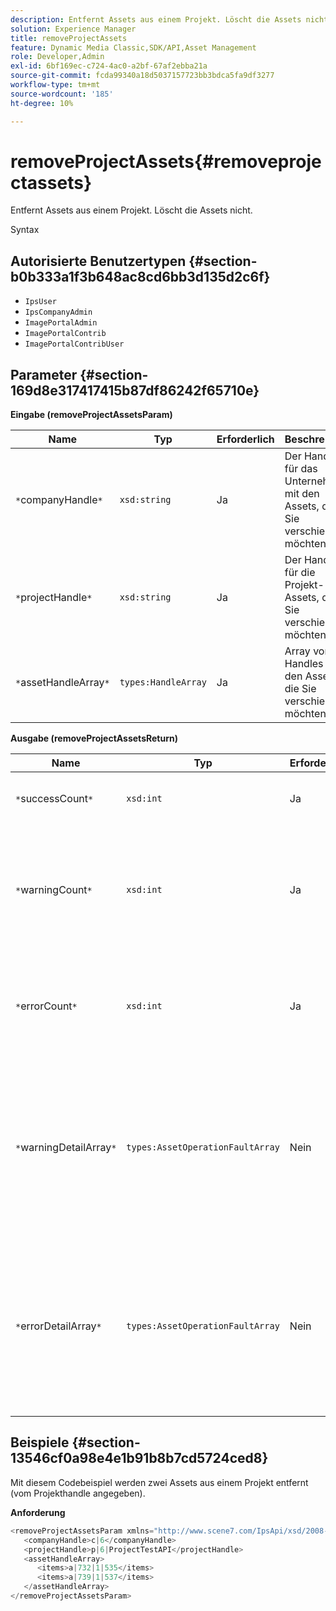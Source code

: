 ```yaml
---
description: Entfernt Assets aus einem Projekt. Löscht die Assets nicht.
solution: Experience Manager
title: removeProjectAssets
feature: Dynamic Media Classic,SDK/API,Asset Management
role: Developer,Admin
exl-id: 6bf169ec-c724-4ac0-a2bf-67af2ebba21a
source-git-commit: fcda99340a18d5037157723bb3bdca5fa9df3277
workflow-type: tm+mt
source-wordcount: '185'
ht-degree: 10%

---
```


# removeProjectAssets{#removeprojectassets}

Entfernt Assets aus einem Projekt. Löscht die Assets nicht.

Syntax

## Autorisierte Benutzertypen {#section-b0b333a1f3b648ac8cd6bb3d135d2c6f}

* `IpsUser`
* `IpsCompanyAdmin`
* `ImagePortalAdmin`
* `ImagePortalContrib`
* `ImagePortalContribUser`

## Parameter {#section-169d8e317417415b87df86242f65710e}

**Eingabe (removeProjectAssetsParam)**

| Name | Typ | Erforderlich | Beschreibung |
|---|---|---|---|
| `*`companyHandle`*` | `xsd:string` | Ja | Der Handle für das Unternehmen mit den Assets, die Sie verschieben möchten. |
| `*`projectHandle`*` | `xsd:string` | Ja | Der Handle für die Projekt-Assets, die Sie verschieben möchten. |
| `*`assetHandleArray`*` | `types:HandleArray` | Ja | Array von Handles zu den Assets, die Sie verschieben möchten. |

**Ausgabe (removeProjectAssetsReturn)**

| Name | Typ | Erforderlich | Beschreibung |
|---|---|---|---|
| `*`successCount`*` | `xsd:int` | Ja | Asset-Anzahl wurde erfolgreich entfernt. |
| `*`warningCount`*` | `xsd:int` | Ja | Die Anzahl der Warnungen, die generiert wurden, wenn der Vorgang versucht hat, Assets aus dem Projekt zu entfernen. |
| `*`errorCount`*` | `xsd:int` | Ja | Die Anzahl der Fehler, die beim Versuch generiert wurden, Assets aus dem Projekt zu entfernen. |
| `*`warningDetailArray`*` | `types:AssetOperationFaultArray` | Nein | Das Array von Details, die mit den Assets verknüpft sind, die Warnungen generiert haben, wenn der Vorgang versucht hat, sie aus dem Projekt zu entfernen. |
| `*`errorDetailArray`*` | `types:AssetOperationFaultArray` | Nein | Das Array von Details, die mit den Assets verknüpft sind, die Fehler generiert haben, wenn der Vorgang versucht hat, sie aus dem Projekt zu entfernen. |

## Beispiele {#section-13546cf0a98e4e1b91b8b7cd5724ced8}

Mit diesem Codebeispiel werden zwei Assets aus einem Projekt entfernt (vom Projekthandle angegeben).

**Anforderung**

```java
<removeProjectAssetsParam xmlns="http://www.scene7.com/IpsApi/xsd/2008-01-15">
   <companyHandle>c|6</companyHandle>
   <projectHandle>p|6|ProjectTestAPI</projectHandle>
   <assetHandleArray>
      <items>a|732|1|535</items>
      <items>a|739|1|537</items>
   </assetHandleArray>
</removeProjectAssetsParam>
```
